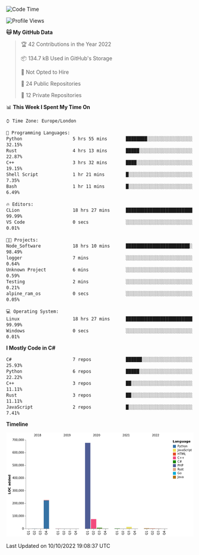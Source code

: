 <!--START_SECTION:waka-->
![Code Time](http://img.shields.io/badge/Code%20Time-307%20hrs%2038%20mins-blue)

![Profile Views](http://img.shields.io/badge/Profile%20Views-1-blue)

**🐱 My GitHub Data** 

> 🏆 42 Contributions in the Year 2022
 > 
> 📦 134.7 kB Used in GitHub's Storage 
 > 
> 🚫 Not Opted to Hire
 > 
> 📜 24 Public Repositories 
 > 
> 🔑 12 Private Repositories  
 > 
📊 **This Week I Spent My Time On** 

```text
⌚︎ Time Zone: Europe/London

💬 Programming Languages: 
Python                   5 hrs 55 mins       ████████░░░░░░░░░░░░░░░░░   32.15% 
Rust                     4 hrs 13 mins       █████░░░░░░░░░░░░░░░░░░░░   22.87% 
C++                      3 hrs 32 mins       ████░░░░░░░░░░░░░░░░░░░░░   19.15% 
Shell Script             1 hr 21 mins        █░░░░░░░░░░░░░░░░░░░░░░░░   7.35% 
Bash                     1 hr 11 mins        █░░░░░░░░░░░░░░░░░░░░░░░░   6.49%

🔥 Editors: 
CLion                    18 hrs 27 mins      █████████████████████████   99.99% 
VS Code                  0 secs              ░░░░░░░░░░░░░░░░░░░░░░░░░   0.01%

🐱‍💻 Projects: 
Node_Software            18 hrs 10 mins      ████████████████████████░   98.49% 
logger                   7 mins              ░░░░░░░░░░░░░░░░░░░░░░░░░   0.64% 
Unknown Project          6 mins              ░░░░░░░░░░░░░░░░░░░░░░░░░   0.59% 
Testing                  2 mins              ░░░░░░░░░░░░░░░░░░░░░░░░░   0.21% 
alpine_ram_os            0 secs              ░░░░░░░░░░░░░░░░░░░░░░░░░   0.05%

💻 Operating System: 
Linux                    18 hrs 27 mins      █████████████████████████   99.99% 
Windows                  0 secs              ░░░░░░░░░░░░░░░░░░░░░░░░░   0.01%

```

**I Mostly Code in C#** 

```text
C#                       7 repos             ██████░░░░░░░░░░░░░░░░░░░   25.93% 
Python                   6 repos             █████░░░░░░░░░░░░░░░░░░░░   22.22% 
C++                      3 repos             ██░░░░░░░░░░░░░░░░░░░░░░░   11.11% 
Rust                     3 repos             ██░░░░░░░░░░░░░░░░░░░░░░░   11.11% 
JavaScript               2 repos             █░░░░░░░░░░░░░░░░░░░░░░░░   7.41%

```


**Timeline**

![Chart not found](https://raw.githubusercontent.com/Jirubizu/Jirubizu/master/charts/bar_graph.png) 


 Last Updated on 10/10/2022 19:08:37 UTC
<!--END_SECTION:waka-->